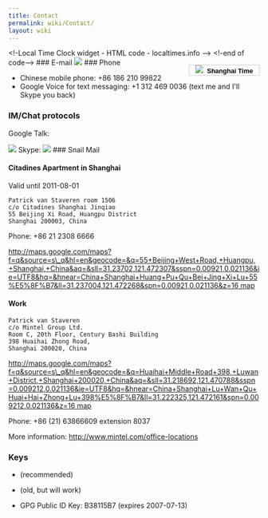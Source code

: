 ```yaml
---
title: Contact
permalink: wiki/Contact/
layout: wiki
---
```


<html>
&lt;!-Local Time Clock widget - HTML code - localtimes.info --&gt;

<div align="right" style="float: right;margin:15px 0px 0px 0px">
<div align="center" style="width:140px;border:1px solid #ccc;background:#fff ;color: #fff ;font-weight:bold">
<a style="padding:2px 1px;margin:2px 1px;font-size:13px;line-height:16px;font-family:arial;text-decoration:none;color:#000 ;" href="http://localtimes.info/Asia/China/Beijing/Beijing/"><img src="http://localtimes.info/images/countries/cn.png" border=0 style="border:0;margin:0;padding:0">  Shanghai
Time</a>

</div>
<script type="text/javascript" src="http://localtimes.info/clock.php?continent=Asia&country=China&city=Beijing&color=black-white&widget_number=1000">
</script>
</div>
&lt;!-end of code--&gt;

</html>
### E-mail

<html>
<img src="/util/textimage.php?text=trick.fancy-a.vanstaveren.us&size=10">

</html>
### Phone

-   Chinese mobile phone: +86 186 210 99822
-   Google Voice for text messaging: +1 312 469 0036 (text me and I'll
    Skype you back)

### IM/Chat protocols

Google Talk:

<html>
<img src="/util/textimage.php?text=trickv.fancy-a.gmail.com&size=10">

</html>
Skype:

<html>
<img src="/util/textimage.php?text=patrick.van.staveren&size=10">

</html>
### Snail Mail

#### Citadines Apartment in Shanghai

Valid until 2011-08-01

`Patrick van Staveren room 1506`  
`c/o Citadines Shanghai Jinqiao`  
`55 Beijing Xi Road, Huangpu District`  
`Shanghai 200003, China`

Phone: +86 21 2308 6666

[http://maps.google.com/maps?f=q&source=s\_q&hl=en&geocode=&q=55+Beijing+West+Road,+Huangpu,+Shanghai,+China&aq=&sll=31.23702,121.472307&sspn=0.00921,0.021136&ie=UTF8&hq=&hnear=China+Shanghai+Huang+Pu+Qu+Bei+Jing+Xi+Lu+55%E5%8F%B7&ll=31.237004,121.472268&spn=0.00921,0.021136&z=16
map](http://maps.google.com/maps?f=q&source=s_q&hl=en&geocode=&q=55+Beijing+West+Road,+Huangpu,+Shanghai,+China&aq=&sll=31.23702,121.472307&sspn=0.00921,0.021136&ie=UTF8&hq=&hnear=China+Shanghai+Huang+Pu+Qu+Bei+Jing+Xi+Lu+55%E5%8F%B7&ll=31.237004,121.472268&spn=0.00921,0.021136&z=16_map "wikilink")

#### Work

`Patrick van Staveren`  
`c/o Mintel Group Ltd.`  
`Room C, 20th Floor, Century Bashi Building`  
`398 Huaihai Zhong Road,`  
`Shanghai 200020, China`

[http://maps.google.com/maps?f=q&source=s\_q&hl=en&geocode=&q=Huaihai+Middle+Road+398,+Luwan+District,+Shanghai+200020,+China&aq=&sll=31.218692,121.470788&sspn=0.009212,0.021136&ie=UTF8&hq=&hnear=China+Shanghai+Lu+Wan+Qu+Huai+Hai+Zhong+Lu+398%E5%8F%B7&ll=31.222325,121.472161&spn=0.009212,0.021136&z=16
map](http://maps.google.com/maps?f=q&source=s_q&hl=en&geocode=&q=Huaihai+Middle+Road+398,+Luwan+District,+Shanghai+200020,+China&aq=&sll=31.218692,121.470788&sspn=0.009212,0.021136&ie=UTF8&hq=&hnear=China+Shanghai+Lu+Wan+Qu+Huai+Hai+Zhong+Lu+398%E5%8F%B7&ll=31.222325,121.472161&spn=0.009212,0.021136&z=16_map "wikilink")

Phone: +86 (21) 63866609 extension 8037

More information: <http://www.mintel.com/office-locations>

### Keys

-   (recommended)

-   (old, but will work)

-   GPG Public ID Key: B38115B7 (expires 2007-07-13)

